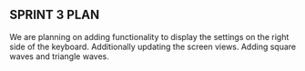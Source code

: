 ## SPRINT 3 PLAN

We are planning on adding functionality to display the settings on the right side of the keyboard. Additionally updating the screen views. 
Adding square waves and triangle waves. 
